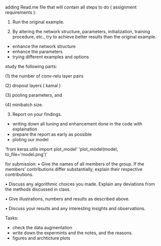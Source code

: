 adding Read.me file that will contain all steps to do ( assignment requirements ):

1. Run the original example.


2. By altering the network structure, parameters, initialization, training procedure, etc., try to achieve better results
than the original example.

- enhance the network structure
- enhance the parameters 
- trying different examples and options 

study the following parts:

(1) the number of conv-relu layer pairs

(2) dropout layers  ( kamal )

(3) pooling parameters, and

(4) minibatch size.

3. Report on your findings.

- writing down all tuning and enhancement done in the code with explaination 
- prepare the report as early as possible
- ploting our model

'from keras.utils import plot_model'
'plot_model(model, to_file='model.png')'

for submission:
• Give the names of all members of the group. If the members’ contributions differ substantially, explain their
respective contributions.

• Discuss any algorithmic choices you made. Explain any deviations from the methods discussed in class.

• Give illustrations, numbers and results as described above.

• Discuss your results and any interesting insights and observations.

Tasks:
- check the data augmentation
- write down the expermints and the notes, and the reasons.
- figures and archticture plots
